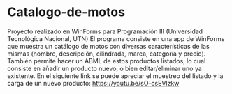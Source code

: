 # Catalogo-de-motos
Proyecto realizado en WinForms para Programación III (Universidad Tecnológica Nacional, UTN)
El programa consiste en una app de WinForms que muestra un catálogo de motos con diversas características de las mismas (nombre, descripción, cilindrada, marca, categoría y precio). 
También permite hacer un ABML de estos productos listados, lo cual consiste en añadir un producto nuevo, o bien editar/eliminar uno ya existente.
En el siguiente link se puede apreciar el muestreo del listado y la carga de un nuevo producto:
https://youtu.be/sO-csEVlzkw
